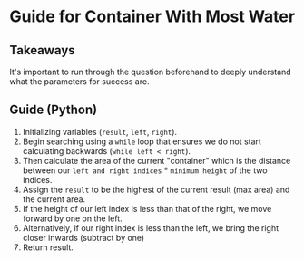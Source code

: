 # Guide for Container With Most Water

## Takeaways
It's important to run through the question beforehand to deeply understand what the parameters for success are.

## Guide (Python)
1. Initializing variables (`result`, `left`, `right`).
2. Begin searching using a `while` loop that ensures we do not start calculating backwards (`while left < right`).
3. Then calculate the area of the current "container" which is the distance between our `left and right indices` * `minimum height` of the two indices.
4. Assign the `result` to be the highest of the current result (max area) and the current area.
5. If the height of our left index is less than that of the right, we move forward by one on the left.
6. Alternatively, if our right index is less than the left, we bring the right closer inwards (subtract by one)
7. Return result.
